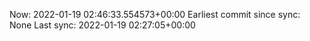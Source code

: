 Now: 2022-01-19 02:46:33.554573+00:00 Earliest commit since sync: None Last sync: 2022-01-19 02:27:05+00:00
